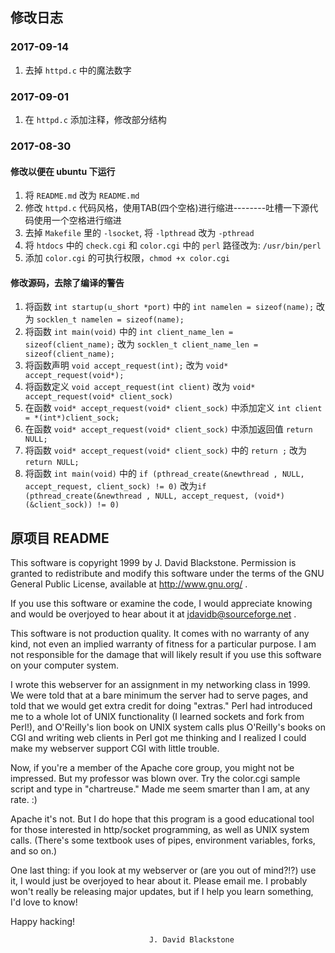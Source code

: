 ## 修改日志
### 2017-09-14
1. 去掉 `httpd.c` 中的魔法数字

### 2017-09-01
1. 在 `httpd.c` 添加注释，修改部分结构

### 2017-08-30
#### 修改以便在 ubuntu 下运行
1. 将 `README.md` 改为 `README.md`
1. 修改 `httpd.c` 代码风格，使用TAB(四个空格)进行缩进--------吐槽一下源代码使用一个空格进行缩进
2. 去掉 `Makefile` 里的 `-lsocket`, 将 `-lpthread` 改为 `-pthread`
3. 将 `htdocs` 中的 `check.cgi` 和 `color.cgi` 中的 `perl` 路径改为: `/usr/bin/perl`
4. 添加 `color.cgi` 的可执行权限，`chmod +x color.cgi`
#### 修改源码，去除了编译的警告
1. 将函数 `int startup(u_short *port)` 中的 `int namelen = sizeof(name);` 改为 `socklen_t namelen = sizeof(name);`
2. 将函数 `int main(void)` 中的 `int client_name_len = sizeof(client_name);` 改为 `socklen_t client_name_len = sizeof(client_name);`
3. 将函数声明 `void accept_request(int);` 改为 `void* accept_request(void*);`
4. 将函数定义 `void accept_request(int client)` 改为 `void* accept_request(void* client_sock)`
5. 在函数 `void* accept_request(void* client_sock)` 中添加定义 `int client = *(int*)client_sock;`
6. 在函数 `void* accept_request(void* client_sock)` 中添加返回值 `return NULL;`
7. 将函数 `void* accept_request(void* client_sock)` 中的 `return ;`  改为 `return NULL;`
8. 将函数 `int main(void)` 中的 `if (pthread_create(&newthread , NULL, accept_request, client_sock) != 0)` 改为`if (pthread_create(&newthread , NULL, accept_request, (void*)(&client_sock)) != 0)`
                    

## 原项目 README
This software is copyright 1999 by J. David Blackstone.  Permission
is granted to redistribute and modify this software under the terms of
the GNU General Public License, available at http://www.gnu.org/ .

  If you use this software or examine the code, I would appreciate
knowing and would be overjoyed to hear about it at
jdavidb@sourceforge.net .

  This software is not production quality.  It comes with no warranty
of any kind, not even an implied warranty of fitness for a particular
purpose.  I am not responsible for the damage that will likely result
if you use this software on your computer system.

  I wrote this webserver for an assignment in my networking class in
1999.  We were told that at a bare minimum the server had to serve
pages, and told that we would get extra credit for doing "extras."
Perl had introduced me to a whole lot of UNIX functionality (I learned
sockets and fork from Perl!), and O'Reilly's lion book on UNIX system
calls plus O'Reilly's books on CGI and writing web clients in Perl got
me thinking and I realized I could make my webserver support CGI with
little trouble.

  Now, if you're a member of the Apache core group, you might not be
impressed.  But my professor was blown over.  Try the color.cgi sample
script and type in "chartreuse."  Made me seem smarter than I am, at
any rate. :)

  Apache it's not.  But I do hope that this program is a good
educational tool for those interested in http/socket programming, as
well as UNIX system calls.  (There's some textbook uses of pipes,
environment variables, forks, and so on.)

  One last thing: if you look at my webserver or (are you out of
mind?!?) use it, I would just be overjoyed to hear about it.  Please
email me.  I probably won't really be releasing major updates, but if
I help you learn something, I'd love to know!

  Happy hacking!

                                   J. David Blackstone

